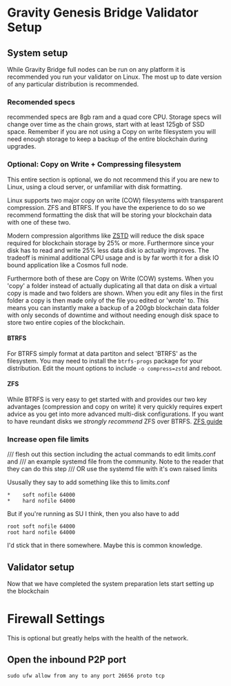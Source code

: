 # Gravity Genesis Bridge Validator Setup

## System setup

While Gravity Bridge full nodes can be run on any platform it is recommended you run your validator on Linux. The most up to date version of any particular distribution is recommended.

### Recomended specs

recommended specs are 8gb ram and a quad core CPU. Storage specs will change over time as the chain grows, start with at least 125gb of SSD space. Remember if you are not using a Copy on write filesystem you will need enough storage to keep a backup of the entire blockchain during upgrades.

### Optional: Copy on Write + Compressing filesystem

This entire section is optional, we do not recommend this if you are new to Linux, using a cloud server, or unfamiliar with disk formatting.

Linux supports two major copy on write (COW) filesystems with transparent compression. ZFS and BTRFS. If you have the experience to do so we recommend formatting the disk that will be storing your blockchain data with one of these two.

Modern compression algorithms like [ZSTD](https://github.com/facebook/zstd) will reduce the disk space required for blockchain storage by 25% or more. Furthermore since your disk has to read and write 25% less data disk io actually improves. The tradeoff is minimal additional CPU usage and is by far worth it for a disk IO bound application like a Cosmos full node.

Furthermore both of these are Copy on Write (COW) systems. When you 'copy' a folder instead of actually duplicating all that data on disk a virtual copy is made and two folders are shown. When you edit any files in the first folder a copy is then made only of the file you edited or 'wrote' to. This means you can instantly make a backup of a 200gb blockchain data folder with only seconds of downtime and without needing enough disk space to store two entire copies of the blockchain.

#### BTRFS

For BTRFS simply format at data partiton and select 'BTRFS' as the filesystem. You may need to install the `btrfs-progs` package for your distribution. Edit the mount options to include `-o compress=zstd` and reboot.

#### ZFS

While BTRFS is very easy to get started with and provides our two key advantages (compression and copy on write) it very quickly requires expert advice as you get into more advanced multi-disk configurations. If you want to have reundant disks we _strongly recommend_ ZFS over BTRFS. [ZFS guide](https://openzfs.github.io/openzfs-docs/Getting%20Started/index.html)

### Increase open file limits

/// flesh out this section including the actual commands to edit limits.conf and
/// an example systemd file from the community. Note to the reader that they can do this step
/// OR use the systemd file with it's own raised limits

Ususally they say to add something like this to limits.conf

```text
*    soft nofile 64000
*    hard nofile 64000
```

But if you're running as SU I think, then you also have to add

```text
root soft nofile 64000
root hard nofile 64000
```

I'd stick that in there somewhere. Maybe this is common knowledge.

## Validator setup

Now that we have completed the system preparation lets start setting up the blockchain

# Firewall Settings

This is optional but greatly helps with the health of the network. 

## Open the inbound P2P port
```
sudo ufw allow from any to any port 26656 proto tcp
```

